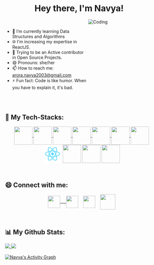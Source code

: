 
<h1 align ="center">Hey there, I'm Navya! <img src="https://media.giphy.com/media/hvRJCLFzcasrR4ia7z/giphy.gif" height = "30px" width="10px"></h1>

<img align="right" alt="Coding" src="https://github.com/Rishit-dagli/Rishit-dagli/blob/master/images/octocat-anime.gif" width ="230px" height= "230px">

<br>

- 🌱 I’m currently learning  Data Structures and Algorithms 
- 🌐 I'm increasing my expertise in ReactJS.
- 👯 Trying to be an Active contributor in Open Source Projects.
- 😄 Pronouns: she/her
- 📫 How to reach me: arora.navya2003@gmail.com
- ⚡ Fun fact: Code is like humor. When you have to explain it, it's bad.
<!-- - 💬 Ask me anything about Front end development technologies. -->
<br>
<br>



## 🚀 My Tech-Stacks:


<p align ="center"> 
    <a href="https://developer.mozilla.org/en-US/docs/Web/HTML" target="_blank"> <img align="center"src="https://img.icons8.com/color/48/000000/html-5.png" height="60" width="60"/> </a> 
    <a href="https://developer.mozilla.org/en-US/docs/Web/CSS" target="_blank"> <img align="center" src="https://img.icons8.com/color/48/000000/css3.png" height="60" width="60"/> </a> 
    <a href="https://getbootstrap.com" target="_blank"> <img align="center" src="https://img.icons8.com/color/48/000000/bootstrap.png" height="60" width="60"/> </a> 
    <a href="https://www.javascript.com/" target="_blank"> <img align="center" src="https://img.icons8.com/color/48/000000/javascript--v1.png" height="60" width="60"/> </a>
    <a href="https://www.geeksforgeeks.org/c-plus-plus/" target="_blank"><img align="center" src="https://img.icons8.com/color/48/000000/c-plus-plus-logo.png" height="60" width="60"/> </a>      
    <a href="https://git-scm.com/" target="_blank"> <img align="center" src="https://img.icons8.com/color/48/000000/git.png" height="60" width="60" /> </a> 
    <a href="https://github.com/" target="_blank"><img align="center" src="https://img.icons8.com/color/48/000000/github--v3.png" height="60" width="60"/></a>
    <a href="https://reactjs.org/" target="_blank"> <img align="center"src="https://raw.githubusercontent.com/github/explore/80688e429a7d4ef2fca1e82350fe8e3517d3494d/topics/react/react.png" height="60" width="60"/></a> 
    <a href="https://code.visualstudio.com/" target="_blank"><img align="center" src="https://img.icons8.com/color/48/000000/visual-studio-code-2019.png" height="60" width="60"/></a> 
<!--     <a href="https://firebase.google.com/" target="_blank"> <img align="center" src="https://www.vectorlogo.zone/logos/firebase/firebase-icon.svg" alt="firebase" width="60" height="50"/> </a>  -->
  <a href="https://www.mysql.com/" target="_blank"> <img align="center"src="https://img.icons8.com/color/48/000000/mysql.png" height="60" width="60"/></a> 
  <a href="https://www.linux.org/" target="_blank"> <img align="center"src="https://img.icons8.com/color/48/000000/linux.png" height="60" width="60"/></a> 
  
</p>
<br>

## 😄 Connect with me:
<p align ="center">
<a href="https://www.linkedin.com/in/navya-arora-6193731ba/"><img align="center" src="https://raw.githubusercontent.com/rahuldkjain/github-profile-readme-generator/master/src/images/icons/Social/linked-in-alt.svg" height="40" width="40" /> &nbsp; &nbsp;
<a href="https://www.instagram.com/navyya.arora/"><img align="center" src="https://raw.githubusercontent.com/rahuldkjain/github-profile-readme-generator/master/src/images/icons/Social/instagram.svg" height="40" width="40" /></a>&nbsp; &nbsp;
<a href="https://twitter.com/navyaarora_"><img align="center" src="https://raw.githubusercontent.com/rahuldkjain/github-profile-readme-generator/master/src/images/icons/Social/twitter.svg" height="40" width="40" /></a>&nbsp; &nbsp;
<a href = "mailto:arora.navya2003@gmail.com"><img align="center" src="https://img.icons8.com/color/50/000000/gmail-new.png" height="50" width="50" /><a>
 </p>
<br>
    
## 📊 My Github Stats:
 
<a href="https://github.com/navyaarora01">
    <img width="48%" src="https://github-readme-stats.vercel.app/api?username=navyaarora01&show_icons=true&theme=radical" />
 <img   width="48%" src="https://github-readme-streak-stats.herokuapp.com/?user=navyaarora01&theme=radical&hide_border=true&include_all_commits=true&hide_title=true" />
  <br>
  <br>
<!--    <img   width="48%" height ="200px" left ="600px" align="center" src="https://github-readme-stats.vercel.app/api/top-langs/?username=navyaarora01&layout=compact&theme=radical&hide_border=true&hide_title=true" />
<br> -->
<img alt="Navya's Activity Graph" src="https://activity-graph.herokuapp.com/graph?username=navyaarora01&theme=react-dark"></a>
 
<br>
